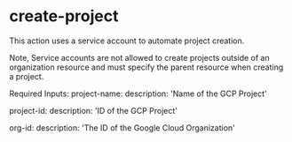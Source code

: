 # create-project

This action uses a service account to automate project creation. 

Note, Service accounts are not allowed to create projects outside of an organization resource and must specify the parent resource when creating a project.

Required Inputs:
  project-name:
   description: 'Name of the GCP Project'

  project-id:
    description: 'ID of the GCP Project'

  org-id:
    description: 'The ID of the Google Cloud Organization'
